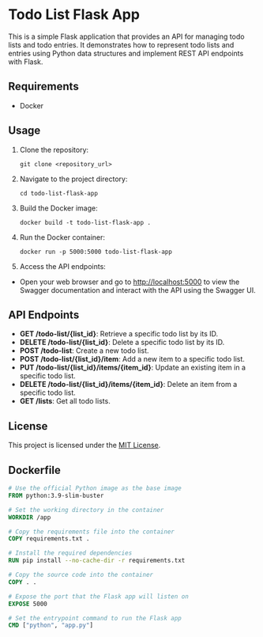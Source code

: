 # Todo List Flask App

This is a simple Flask application that provides an API for managing todo lists and todo entries. It demonstrates how to represent todo lists and entries using Python data structures and implement REST API endpoints with Flask.

## Requirements

- Docker

## Usage

1. Clone the repository:
    ```shell
   git clone <repository_url>

2. Navigate to the project directory:
    ```shell
   cd todo-list-flask-app
   
3. Build the Docker image:
    ```shell
    docker build -t todo-list-flask-app .

4. Run the Docker container:
    ```shell
    docker run -p 5000:5000 todo-list-flask-app

5. Access the API endpoints:

- Open your web browser and go to [http://localhost:5000](http://localhost:5000) to view the Swagger documentation and interact with the API using the Swagger UI.

## API Endpoints

- **GET /todo-list/{list_id}**: Retrieve a specific todo list by its ID.
- **DELETE /todo-list/{list_id}**: Delete a specific todo list by its ID.
- **POST /todo-list**: Create a new todo list.
- **POST /todo-list/{list_id}/item**: Add a new item to a specific todo list.
- **PUT /todo-list/{list_id}/items/{item_id}**: Update an existing item in a specific todo list.
- **DELETE /todo-list/{list_id}/items/{item_id}**: Delete an item from a specific todo list.
- **GET /lists**: Get all todo lists.

## License

This project is licensed under the [MIT License](LICENSE).

## Dockerfile

```dockerfile
# Use the official Python image as the base image
FROM python:3.9-slim-buster

# Set the working directory in the container
WORKDIR /app

# Copy the requirements file into the container
COPY requirements.txt .

# Install the required dependencies
RUN pip install --no-cache-dir -r requirements.txt

# Copy the source code into the container
COPY . .

# Expose the port that the Flask app will listen on
EXPOSE 5000

# Set the entrypoint command to run the Flask app
CMD ["python", "app.py"]

